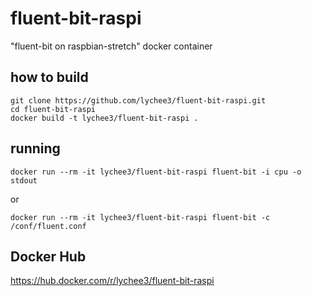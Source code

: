 # fluent-bit-raspi

"fluent-bit on raspbian-stretch" docker container

## how to build

```
git clone https://github.com/lychee3/fluent-bit-raspi.git
cd fluent-bit-raspi
docker build -t lychee3/fluent-bit-raspi .
```

## running

```
docker run --rm -it lychee3/fluent-bit-raspi fluent-bit -i cpu -o stdout
```

or 

```
docker run --rm -it lychee3/fluent-bit-raspi fluent-bit -c /conf/fluent.conf
```

## Docker Hub

https://hub.docker.com/r/lychee3/fluent-bit-raspi
